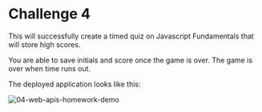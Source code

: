 # Challenge  4

This will successfully create a timed quiz on Javascript Fundamentals that will store high scores. 

You are able to save initials and score once the game is over. The game is over when time runs out.

The deployed application looks like this:

![04-web-apis-homework-demo](https://user-images.githubusercontent.com/95988336/147435846-b6016632-1e33-44dc-9584-8aa31fdb2966.gif)
